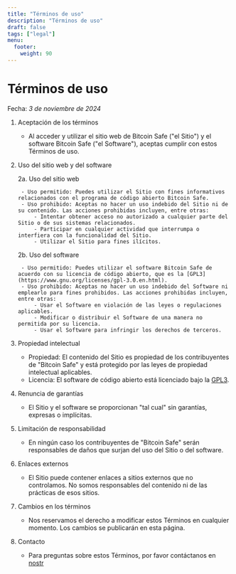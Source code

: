 ```yaml
---
title: "Términos de uso"
description: "Términos de uso"
draft: false
tags: ["legal"]
menu:
  footer:
    weight: 90
---
```


# Términos de uso

Fecha: *3 de noviembre de 2024*

1. Aceptación de los términos

    - Al acceder y utilizar el sitio web de Bitcoin Safe ("el Sitio") y el software Bitcoin Safe ("el Software"), aceptas cumplir con estos Términos de uso. 

2. Uso del sitio web y del software

    2a. Uso del sitio web

        - Uso permitido: Puedes utilizar el Sitio con fines informativos relacionados con el programa de código abierto Bitcoin Safe.
        - Uso prohibido: Aceptas no hacer un uso indebido del Sitio ni de su contenido. Las acciones prohibidas incluyen, entre otras:
            - Intentar obtener acceso no autorizado a cualquier parte del Sitio o de sus sistemas relacionados.
            - Participar en cualquier actividad que interrumpa o interfiera con la funcionalidad del Sitio.
            - Utilizar el Sitio para fines ilícitos.

    2b. Uso del software

        - Uso permitido: Puedes utilizar el software Bitcoin Safe de acuerdo con su licencia de código abierto, que es la [GPL3](https://www.gnu.org/licenses/gpl-3.0.en.html).
        - Uso prohibido: Aceptas no hacer un uso indebido del Software ni emplearlo para fines prohibidos. Las acciones prohibidas incluyen, entre otras:
            - Usar el Software en violación de las leyes o regulaciones aplicables.
            - Modificar o distribuir el Software de una manera no permitida por su licencia.
            - Usar el Software para infringir los derechos de terceros.

3. Propiedad intelectual

    - Propiedad: El contenido del Sitio es propiedad de los contribuyentes de "Bitcoin Safe" y está protegido por las leyes de propiedad intelectual aplicables.
    - Licencia: El software de código abierto está licenciado bajo la [GPL3](https://www.gnu.org/licenses/gpl-3.0.en.html).


4. Renuncia de garantías

    - El Sitio y el software se proporcionan "tal cual" sin garantías, expresas o implícitas.

5. Limitación de responsabilidad

    - En ningún caso los contribuyentes de "Bitcoin Safe" serán responsables de daños que surjan del uso del Sitio o del software.

6. Enlaces externos

    - El Sitio puede contener enlaces a sitios externos que no controlamos. No somos responsables del contenido ni de las prácticas de esos sitios.

7. Cambios en los términos

    - Nos reservamos el derecho a modificar estos Términos en cualquier momento. Los cambios se publicarán en esta página.

8. Contacto

    - Para preguntas sobre estos Términos, por favor contáctanos en [nostr](https://nostr.com/npub1g9uhysae68vhvwwqel8v9enr9mg43rn4tpurs6a9g4jsrw6nl7lsplhs9v)